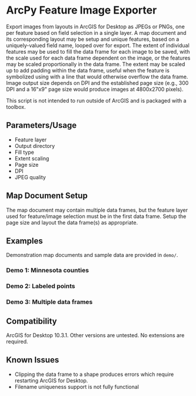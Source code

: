 # ArcPy Feature Image Exporter

Export images from layouts in ArcGIS for Desktop as JPEGs or PNGs, one
per feature based on field selection in a single layer. A map document and its corresponding layout may be setup and unique features, based on a uniquely-valued field name, looped over for export. The extent of individual features may be used to fill the data frame for each image to be saved, with the scale used for each data frame dependent on the image, or the features may be scaled proportionally in the data frame. The extent may be scaled up to add padding within the data frame, useful when the feature is symbolized using with a line that would otherwise overflow the data frame. Image output size depends on DPI and the established page size (e.g., 300 DPI and a 16"x9" page size would produce images at 4800x2700 pixels).

This script is not intended to run outside of ArcGIS and is packaged with a toolbox.

## Parameters/Usage

* Feature layer
* Output directory
* Fill type
* Extent scaling
* Page size 
* DPI
* JPEG quality

## Map Document Setup

The map document may contain multiple data frames, but the feature layer used for feature/image selection must be in the first data frame. Setup the page size and layout the data frame(s) as appropriate.

## Examples

Demonstration map documents and sample data are provided in `demo/`.

### Demo 1: Minnesota counties

### Demo 2: Labeled points

### Demo 3: Multiple data frames


## Compatibility
ArcGIS for Desktop 10.3.1. Other versions are untested. No extensions are required.

## Known Issues
* Clipping the data frame to a shape produces errors which require restarting ArcGIS for Desktop.
* Filename uniqueness support is not fully functional


